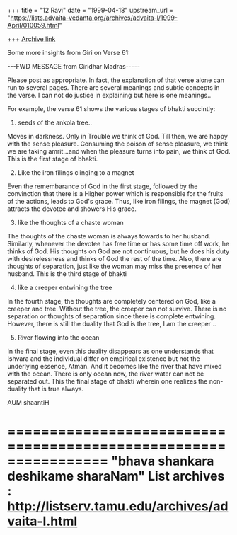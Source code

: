 +++
title = "12 Ravi"
date = "1999-04-18"
upstream_url = "https://lists.advaita-vedanta.org/archives/advaita-l/1999-April/010059.html"

+++
[Archive link](https://lists.advaita-vedanta.org/archives/advaita-l/1999-April/010059.html)

Some more insights from Giri on Verse 61:

---FWD MESSAGE from Giridhar Madras-----

Please post as appropriate. In fact, the explanation of that verse
alone can run to several pages. There are several meanings and
subtle concepts in the verse. I can not do justice in explaining
but here is one meanings..

For example, the verse 61 shows the various stages of bhakti
succintly:

1. seeds of the ankola tree..

Moves in darkness. Only in Trouble we think of God. Till then,
we are happy with the sense pleasure. Consuming the poison
of sense pleasure, we think we are taking amrit...and when
the pleasure turns into pain, we think of God. This is the first
stage of bhakti.


2. Like the iron filings clinging to a magnet

Even the remembarance of God in the first stage, followed by
the convinction that there is a Higher power which is responsible
for the fruits of the actions, leads to God's grace. Thus, like
iron filings, the magnet (God) attracts the devotee and showers
His grace.


3. like the thoughts of a chaste woman

The thoughts of the chaste woman is always towards to her husband.
Similarly, whenever the devotee has free time or has some time off work,
he thinks of God. His thoughts on God are not continuous, but he does
his duty with desirelessness and thinks of God the rest of the time.
Also, there are thoughts of separation, just like the woman may miss
the presence of her husband. This is the third stage of bhakti

4. like a creeper entwining the tree

In the fourth stage, the thoughts are completely centered on God,
like a creeper and tree. Without the tree, the creeper can not survive.
There is no separation or thoughts of separation since there is
complete entwining. However, there is still the duality that God is
the tree, I am the creeper ..

5. River flowing into the ocean

In the final stage, even this duality disappears as one understands
that Ishvara and the individual differ on empirical existence but
not the underlying essence, Atman. And it becomes like the
river that have mixed with the ocean. There is only ocean now,
the river water can not be separated out. This the final stage
of bhakti wherein one realizes the non-duality that is true always.

AUM shaantiH

================================================================
"bhava shankara deshikame sharaNam"
List archives : http://listserv.tamu.edu/archives/advaita-l.html
================================================================

